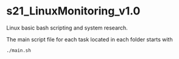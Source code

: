 # s21_LinuxMonitoring_v1.0
Linux basic bash scripting and system research.

The main script file for each task located in each folder starts with 
```
./main.sh
```
